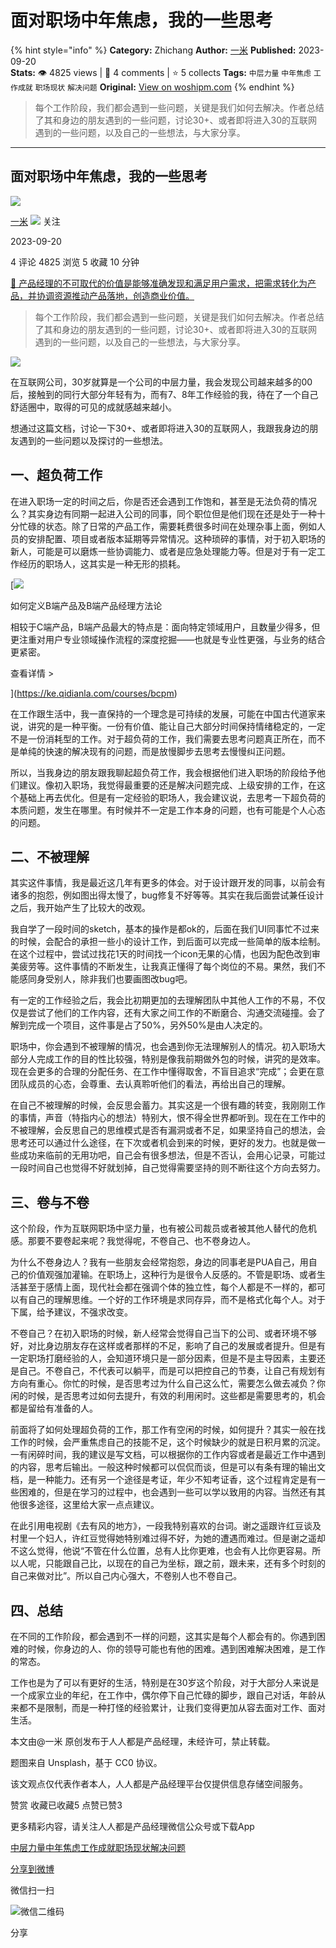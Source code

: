 # 面对职场中年焦虑，我的一些思考
{% hint style="info" %}
**Category:** Zhichang
**Author:** [一米](https://www.woshipm.com/u/834883)
**Published:** 2023-09-20  
**Stats:** 👁️ 4825 views | 💬 4 comments | ⭐ 5 collects
**Tags:** `中层力量` `中年焦虑` `工作成就` `职场现状` `解决问题`
**Original:** [View on woshipm.com](https://www.woshipm.com/zhichang/5907048.html)
{% endhint %}
> 每个工作阶段，我们都会遇到一些问题，关键是我们如何去解决。作者总结了其和身边的朋友遇到的一些问题，讨论30+、或者即将进入30的互联网遇到的一些问题，以及自己的一些想法，与大家分享。

---

## 面对职场中年焦虑，我的一些思考

[![](https://static.woshipm.com/APP_U_202004_20200425225619_7122.jpeg?imageView2/1/w/72/h/72/q/100)](https://www.woshipm.com/u/834883)

[一米](https://www.woshipm.com/u/834883) ![](https://static.woshipm.com/tag/1101_1@2x.png) 关注

2023-09-20

4 评论 4825 浏览 5 收藏 10 分钟

[🔗 产品经理的不可取代的价值是能够准确发现和满足用户需求，把需求转化为产品，并协调资源推动产品落地，创造商业价值。](https://ke.qidianla.com/courses/90pm)

> 每个工作阶段，我们都会遇到一些问题，关键是我们如何去解决。作者总结了其和身边的朋友遇到的一些问题，讨论30+、或者即将进入30的互联网遇到的一些问题，以及自己的一些想法，与大家分享。

![](https://image.woshipm.com/2023/04/14/ad8cf96a-daa1-11ed-9b82-00163e0b5ff3.png)

在互联网公司，30岁就算是一个公司的中层力量，我会发现公司越来越多的00后，接触到的同行大部分年轻有为，而有7、8年工作经验的我，待在了一个自己舒适圈中，取得的可见的成就感越来越小。

想通过这篇文档，讨论一下30+、或者即将进入30的互联网人，我跟我身边的朋友遇到的一些问题以及探讨的一些想法。

## 一、超负荷工作

在进入职场一定的时间之后，你是否还会遇到工作饱和，甚至是无法负荷的情况么？其实身边有同期一起进入公司的同事，同个职位但是他们现在还是处于一种十分忙碌的状态。除了日常的产品工作，需要耗费很多时间在处理杂事上面，例如人员的安排配置、项目或者版本延期等异常情况。这种琐碎的事情，对于初入职场的新人，可能是可以磨炼一些协调能力、或者是应急处理能力等。但是对于有一定工作经历的职场人，这其实是一种无形的损耗。

[![](https://image.woshipm.com/2023/08/02/72b77e4e-30e3-11ee-88e7-00163e0b5ff3.png)

如何定义B端产品及B端产品经理方法论

相较于C端产品，B端产品最大的特点是：面向特定领域用户，且数量少得多，但更注重对用户专业领域操作流程的深度挖掘——也就是专业性更强，与业务的结合更紧密。

查看详情 >

](https://ke.qidianla.com/courses/bcpm)

在工作跟生活中，我一直保持的一个理念是可持续的发展，可能在中国古代道家来说，讲究的是一种平衡。一份有价值、能让自己大部分时间保持情绪稳定的，一定不是一份消耗型的工作。对于超负荷的工作，我们需要去思考问题真正所在，而不是单纯的快速的解决现有的问题，而是放慢脚步去思考去慢慢纠正问题。

所以，当我身边的朋友跟我聊起超负荷工作，我会根据他们进入职场的阶段给予他们建议。像初入职场，我觉得最重要的还是解决问题完成、上级安排的工作，在这个基础上再去优化。但是有一定经验的职场人，我会建议说，去思考一下超负荷的本质问题，发生在哪里。有时候并不一定是工作本身的问题，也有可能是个人心态的问题。

## 二、不被理解

其实这件事情，我是最近这几年有更多的体会。对于设计跟开发的同事，以前会有诸多的抱怨，例如图出得太慢了，bug修复不好等等。其实在我后面尝试兼任设计之后，我开始产生了比较大的改观。

我自学了一段时间的sketch，基本的操作是都ok的，后面在我们UI同事忙不过来的时候，会配合的承担一些小的设计工作，到后面可以完成一些简单的版本绘制。在这个过程中，尝试过找花1天的时间找一个icon无果的心情，也因为配色改到审美疲劳等。这件事情的不断发生，让我真正懂得了每个岗位的不易。果然，我们不能感同身受别人，除非我们也要画图改bug吧。

有一定的工作经验之后，我会比初期更加的去理解团队中其他人工作的不易，不仅仅是尝试了他们的工作内容，还有大家之间工作的不断磨合、沟通交流碰撞。会了解到完成一个项目，这件事是占了50%，另外50%是由人决定的。

职场中，你会遇到不被理解的情况，也会遇到你无法理解别人的情况。初入职场大部分人完成工作的目的性比较强，特别是像我前期做外包的时候，讲究的是效率。现在会更多的合理的分配任务、在工作中懂得取舍，不盲目追求“完成”；会更在意团队成员的心态，会尊重、去认真聆听他们的看法，再给出自己的理解。

在自己不被理解的时候，会反思会蓄力。其实这是一个很有趣的转变，我刚刚工作的事情，声音（特指内心的想法）特别大，恨不得全世界都听到。现在在工作中的不被理解，会反思自己的思维模式是否有漏洞或者不足，如果坚持自己的想法，会思考还可以通过什么途径，在下次或者机会到来的时候，更好的发力。也就是做一些成功来临前的无用功吧，自己会有很多想法，但是不否认，会用心记录，可能过一段时间自己也觉得不好就划掉，自己觉得需要坚持的则不断往这个方向去努力。

## 三、卷与不卷

这个阶段，作为互联网职场中坚力量，也有被公司裁员或者被其他人替代的危机感。那要不要卷起来呢？我觉得呢，不卷自己、也不卷身边人。

为什么不卷身边人？我有一些朋友会经常抱怨，身边的同事老是PUA自己，用自己的价值观强加灌输。在职场上，这种行为是很令人反感的。不管是职场、或者生活甚至于感情上面，现代社会都在强调个体的独立性，每个人都是不一样的，都可以有自己的理解思维。一个好的工作环境是求同存异，而不是格式化每个人。对于下属，给予建议，不强求改变。

不卷自己？在初入职场的时候，新人经常会觉得自己当下的公司、或者环境不够好，对比身边朋友存在这样或者那样的不足，影响了自己的发展或者提升。但是有一定职场打磨经验的人，会知道环境只是一部分因素，但是不是主导因素，主要还是自己。不卷自己，不代表可以躺平，而是可以把控自己的节奏，让自己有规划有方向有重心。你忙的时候，是否思考过为什么自己这么忙，需要怎么做去减负？你闲的时候，是否思考过如何去提升，有效的利用闲时。这些都是需要思考的，机会都是留给有准备的人。

前面将了如何处理超负荷的工作，那工作有空闲的时候，如何提升？其实一般在找工作的时候，会严重焦虑自己的技能不足，这个时候缺少的就是日积月累的沉淀。一有闲碎时间，我的建议是写文档，可以根据你的工作内容或者是最近工作中遇到的内容，思考后输出。一般这种时候都可以侃侃而谈，但是可以有条有理的输出文档，是一种能力。还有另一个途径是考证，年少不知考证香，这个过程肯定是有一些困难的，但是在学习的过程中，也会遇到一些可以学以致用的内容。当然还有其他很多途径，这里给大家一点点建议。

在此引用电视剧《去有风的地方》，一段我特别喜欢的台词。谢之遥跟许红豆谈及村里一个妇人，许红豆觉得她特别难过得不好，为她的遭遇而难过。但是谢之遥却不这么觉得，他说“不管在什么位置，总有人比你更难，也会有人比你更容易。所以人呢，只能跟自己比，以现在的自己为坐标，跟之前，跟未来，还有多个时刻的自己来做对比”。所以自己内心强大，不卷别人也不卷自己。

## 四、总结

在不同的工作阶段，都会遇到不一样的问题，这其实是每个人都会有的。你遇到困难的时候，你身边的人、你的领导可能也有他的困难。遇到困难解决困难，是工作的常态。

工作也是为了可以有更好的生活，特别是在30岁这个阶段，对于大部分人来说是一个成家立业的年纪，在工作中，偶尔停下自己忙碌的脚步，跟自己对话，年龄从来都不是限制，而是一种打怪的经验累计，让我们变得更加从容去面对工作、面对生活。

本文由@一米 原创发布于人人都是产品经理，未经许可，禁止转载。

题图来自 Unsplash，基于 CC0 协议。

该文观点仅代表作者本人，人人都是产品经理平台仅提供信息存储空间服务。

赞赏 收藏已收藏5 点赞已赞3

更多精彩内容，请关注人人都是产品经理微信公众号或下载App

[中层力量](https://www.woshipm.com/tag/%e4%b8%ad%e5%b1%82%e5%8a%9b%e9%87%8f)[中年焦虑](https://www.woshipm.com/tag/%e4%b8%ad%e5%b9%b4%e7%84%a6%e8%99%91)[工作成就](https://www.woshipm.com/tag/%e5%b7%a5%e4%bd%9c%e6%88%90%e5%b0%b1)[职场现状](https://www.woshipm.com/tag/%e8%81%8c%e5%9c%ba%e7%8e%b0%e7%8a%b6)[解决问题](https://www.woshipm.com/tag/%e8%a7%a3%e5%86%b3%e9%97%ae%e9%a2%98)

[分享到微博](https://service.weibo.com/share/share.php?appkey=2775287854&title=面对职场中年焦虑，我的一些思考&url=https://www.woshipm.com/zhichang/5907048.html&pic=https://image.woshipm.com/2023/04/14/ad8cf96a-daa1-11ed-9b82-00163e0b5ff3.png)

微信扫一扫

![微信二维码](https://api.pwmqr.com/qrcode/create/?url=https://www.woshipm.com/zhichang/5907048.html)

分享